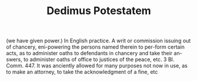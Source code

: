 ---
title: Dedimus Potestatem
letter: D
permalink: "/definitions/bld-dedimus-potestatem.html"
body: "(we have given power.) In English practice. A writ or commission issuing out
  of chancery, eni-powering the persons named therein to per-form certain acts, as
  to administer oaths to defendants in chancery and take their an-swers, to administer
  oaths of office to justices of the peace, etc. 3 Bl. Comm. 447. It was anciently
  allowed for many purposes not now in use, as to make an attorney, to take the acknowledgment
  of a fine, etc"
published_at: '2018-07-07'
source: Black's Law Dictionary 2nd Ed (1910)
layout: post
---